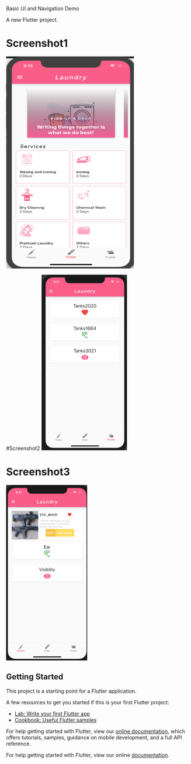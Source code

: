 Basic UI and Navigation Demo

A new Flutter project.

# Screenshot1
<img height="580px" width="350px" src="https://github.com/NikhilJogdand/My_Flutter_App/blob/master/Screenshot.png">



#Screenshot2
<img height="480px" src="https://github.com/NikhilJogdand/My_Flutter_App/blob/master/Screenshot2.png">


# Screenshot3
<img height="480px" src="https://github.com/NikhilJogdand/My_Flutter_App/blob/master/Screenshot3.png">


## Getting Started

This project is a starting point for a Flutter application.

A few resources to get you started if this is your first Flutter project:

- [Lab: Write your first Flutter app](https://flutter.dev/docs/get-started/codelab)
- [Cookbook: Useful Flutter samples](https://flutter.dev/docs/cookbook)

For help getting started with Flutter, view our
[online documentation](https://flutter.dev/docs), which offers tutorials,
samples, guidance on mobile development, and a full API reference.

For help getting started with Flutter, view our online
[documentation](https://flutter.io/).
